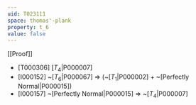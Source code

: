 ```yaml
---
uid: T023111
space: thomas'-plank
property: t_6
value: false
---
```

[[Proof]]

* [T000306] [$T_4$|P000007]
* [I000152] ~[$T_6$|P000067] => (~[$T_1$|P000002] + ~[Perfectly Normal|P000015])
* [I000157] ~[Perfectly Normal|P000015] => ~[$T_4$|P000007]

